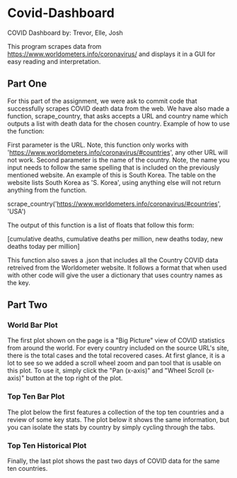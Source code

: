# Covid-Dashboard
COVID Dashboard
by: Trevor, Elle, Josh

This program scrapes data from https://www.worldometers.info/coronavirus/ and displays it in a GUI for easy reading and interpretation. 


## Part One
For this part of the assignment, we were ask to commit code that successfully scrapes COVID death data from the web. We have also made a function, scrape_country, that asks accepts a URL and country name which outputs a list with death data for the chosen country. Example of how to use the function:

First parameter is the URL. Note, this function only works with 'https://www.worldometers.info/coronavirus/#countries', any other URL will not work.
Second parameter is the name of the country. Note, the name you input needs to follow the same spelling that is included on the previously mentioned website. An example of this is South Korea. The table on the website lists South Korea as 'S. Korea', using anything else will not return anything from the function.

scrape_country('https://www.worldometers.info/coronavirus/#countries', 'USA')

The output of this function is a list of floats that follow this form:

[cumulative deaths, cumulative deaths per million, new deaths today, new deaths today per million]

This function also saves a .json that includes all the Country COVID data retreived from the Worldometer website. It follows a format that when used with other code will give the user a dictionary that uses country names as the key.

## Part Two
### World Bar Plot
The first plot shown on the page is a "Big Picture" view of COVID statistics from around the world. For every country included on the source URL's site, there is the total cases and the total recovered cases. At first glance, it is a lot to see so we added a scroll wheel zoom and pan tool that is usable on this plot. To use it, simply click the "Pan (x-axis)" and "Wheel Scroll (x-axis)" button at the top right of the plot.
### Top Ten Bar Plot
The plot below the first features a collection of the top ten countries and a review of some key stats. The plot below it shows the same information, but you can isolate the stats by country by simply cycling through the tabs.
### Top Ten Historical Plot
Finally, the last plot shows the past two days of COVID data for the same ten countries.